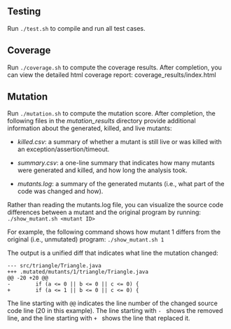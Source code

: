Testing
-------
Run `./test.sh` to compile and run all test cases.

Coverage
--------
Run `./coverage.sh` to compute the coverage results.
After completion, you can view the detailed html coverage report:
coverage_results/index.html

Mutation
--------
Run `./mutation.sh` to compute the mutation score.
After completion, the following files in the *mutation_results* directory provide
additional information about the generated, killed, and live mutants:

- *killed.csv*:  a summary of whether a mutant is still live or was killed with an
                 exception/assertion/timeout.

- *summary.csv*: a one-line summary that indicates how many mutants were generated
                 and killed, and how long the analysis took.

- *mutants.log*: a summary of the generated mutants (i.e., what part of the code was
                 changed and how).

Rather than reading the mutants.log file, you can visualize the source code
differences between a mutant and the original program by running:
`./show_mutant.sh <mutant ID>`

For example, the following command shows how mutant 1 differs from the original
(i.e., unmutated) program:
`./show_mutant.sh 1`

The output is a unified diff that indicates what line the mutation changed:
```
--- src/triangle/Triangle.java
+++ .mutated/mutants/1/triangle/Triangle.java
@@ -20 +20 @@
-        if (a <= 0 || b <= 0 || c <= 0) {
+        if (a <= 1 || b <= 0 || c <= 0) {
```
The line starting with `@@` indicates the line number of the changed source code
line (20 in this example). The line starting with `- ` shows the removed line,
and the line starting with `+ ` shows the line that replaced it.
